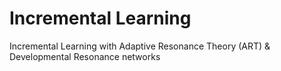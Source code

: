 # Incremental Learning
Incremental Learning with Adaptive Resonance Theory (ART) & Developmental Resonance networks
